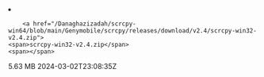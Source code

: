 <li>      <div dir="auto">
        
    

        <a href="/Danaghazizadah/scrcpy-win64/blob/main/Genymobile/scrcpy/releases/download/v2.4/scrcpy-win32-v2.4.zip">
    <span>scrcpy-win32-v2.4.zip</span>
    <span></span>
</a></div>      <div dir="auto">
          <span>5.63 MB</span>
          <span>2024-03-02T23:08:35Z</span>
</div></li>
